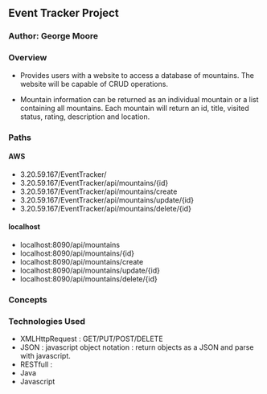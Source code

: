 
## Event Tracker Project

### Author: George Moore

### Overview

* Provides users with a website to access a database of mountains. The website will be capable of CRUD operations.

* Mountain information can be returned as an individual mountain or a list containing all mountains. Each mountain will return an id, title, visited status, rating, description and location.

### Paths

#### AWS
* 3.20.59.167/EventTracker/
* 3.20.59.167/EventTracker/api/mountains/{id}
* 3.20.59.167/EventTracker/api/mountains/create
* 3.20.59.167/EventTracker/api/mountains/update/{id}
* 3.20.59.167/EventTracker/api/mountains/delete/{id}

#### localhost
* localhost:8090/api/mountains
* localhost:8090/api/mountains/{id}
* localhost:8090/api/mountains/create
* localhost:8090/api/mountains/update/{id}
* localhost:8090/api/mountains/delete/{id}

### Concepts




### Technologies Used
* XMLHttpRequest : GET/PUT/POST/DELETE
* JSON : javascript object notation : return objects as a JSON and parse with javascript.
* RESTfull :
* Java
* Javascript
